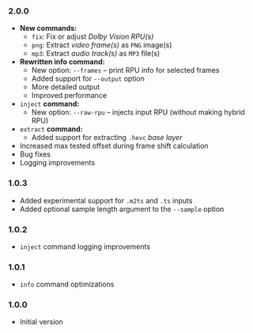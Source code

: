 ### 2.0.0

- **New commands:**
    - `fix`: Fix or adjust _Dolby Vision RPU(s)_
    - `png`: Extract _video frame(s)_ as `PNG` image(s)
    - `mp3`: Extract _audio track(s)_ as `MP3` file(s)
- **Rewritten info command:**
    - New option: `--frames` – print RPU info for selected frames
    - Added support for `--output` option
    - More detailed output
    - Improved performance
- `inject` **command:**
    - New option: `--raw-rpu` – injects input RPU (without making hybrid RPU)
- `extract` **command:**
    - Added support for extracting `.hevc` _base layer_
- Increased max tested offset during frame shift calculation
- Bug fixes
- Logging improvements

### 1.0.3

- Added experimental support for `.m2ts` and `.ts` inputs
- Added optional sample length argument to the `--sample` option

### 1.0.2

- `inject` command logging improvements

### 1.0.1

- `info` command optimizations

### 1.0.0

- Initial version